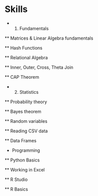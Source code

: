 Skills
======
* 1. Fundamentals

** Matrices & Linear Algebra fundamentals

** Hash Functions

** Relational Algebra

** Inner, Outer, Cross, Theta Join

** CAP Theorem

* 2. Statistics

** Probability theory

** Bayes theorem

** Random variables

** Reading CSV data

** Data Frames

* Programming

** Python Basics

** Working in Excel

** R Studio

** R Basics
